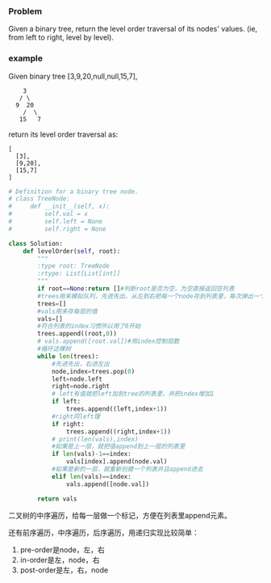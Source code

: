 ### Problem
Given a binary tree, return the level order traversal of its nodes' values. (ie, from left to right, level by level).
### example
Given binary tree [3,9,20,null,null,15,7],

```auto    
    3
   / \
  9  20
    /  \
   15   7
```
return its level order traversal as:

```auto
[
  [3],
  [9,20],
  [15,7]
]
```

```python
# Definition for a binary tree node.
# class TreeNode:
#     def __init__(self, x):
#         self.val = x
#         self.left = None
#         self.right = None

class Solution:
    def levelOrder(self, root):
        """
        :type root: TreeNode
        :rtype: List[List[int]]
        """
        if root==None:return []#判断root是否为空，为空直接返回空列表
        #trees用来模拟队列，先进先出，从左到右把每一个node存到列表里，每次弹出一个
        trees=[]
        #vals用来存每层的值
        vals=[]
        #符合列表的index习惯所以用了0开始
        trees.append((root,0))
        # vals.append([root.val])#用index控制层数
        #循环这棵树
        while len(trees):
            #先进先出，右进左出
            node,index=trees.pop(0)
            left=node.left
            right=node.right
            # left有值就把left加到tree的列表里，并把index增加1
            if left:
                trees.append((left,index+1))
            #right同left理
            if right:
                trees.append((right,index+1))
            # print(len(vals),index)
            #如果是上一层，就把值append到上一层的列表里
            if len(vals)-1==index:
                vals[index].append(node.val)
            #如果是新的一层，就重新创建一个列表并且append进去
            elif len(vals)==index:
                vals.append([node.val])

        return vals
```

二叉树的中序遍历，给每一层做一个标记，方便在列表里append元素。

还有前序遍历，中序遍历，后序遍历，用递归实现比较简单：
1. pre-order是node，左，右
2. in-order是左，node，右
3. post-order是左，右，node